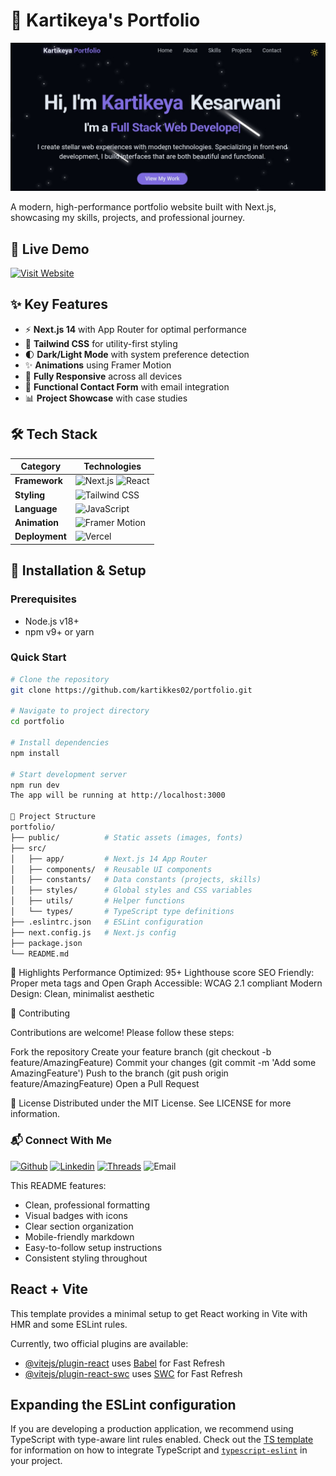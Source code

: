 # 💼 Kartikeya's Portfolio

 
![Portfolio Preview](./public/Screenshot_2025-07-15-16-19-52-13_40deb401b9ffe8e1df2f1cc5ba480b12.jpg)

A modern, high-performance portfolio website built with Next.js, showcasing my skills, projects, and professional journey.

## 🔗 Live Demo
[![Visit Website](https://img.shields.io/badge/Visit_My_Portfolio-000000?style=for-the-badge&logo=vercel&logoColor=white)](https://portfolio-lhdpvc1y8-kartikeyas-projects-63551f09.vercel.app/)

## ✨ Key Features
- ⚡ **Next.js 14** with App Router for optimal performance
- 🎨 **Tailwind CSS** for utility-first styling
- 🌓 **Dark/Light Mode** with system preference detection
- ✨ **Animations** using Framer Motion
- 📱 **Fully Responsive** across all devices
- 📧 **Functional Contact Form** with email integration
- 📊 **Project Showcase** with case studies

## 🛠 Tech Stack
| Category       | Technologies                                                                 |
|----------------|-----------------------------------------------------------------------------|
| **Framework**  | ![Next.js](https://img.shields.io/badge/Next.js-000000?logo=next.js&logoColor=white) ![React](https://img.shields.io/badge/React-61DAFB?logo=react&logoColor=black) |
| **Styling**    | ![Tailwind CSS](https://img.shields.io/badge/Tailwind_CSS-38B2AC?logo=tailwind-css&logoColor=white) |
| **Language**   | ![JavaScript](https://img.shields.io/badge/JavaScript-3178C6?logo=javascript&logoColor=white) |
| **Animation**  | ![Framer Motion](https://img.shields.io/badge/Framer_Motion-0055FF?logo=framer&logoColor=white) |
| **Deployment** | ![Vercel](https://img.shields.io/badge/Vercel-000000?logo=vercel&logoColor=white) |

## 🚀 Installation & Setup

### Prerequisites
- Node.js v18+
- npm v9+ or yarn

### Quick Start
```bash
# Clone the repository
git clone https://github.com/kartikkes02/portfolio.git

# Navigate to project directory
cd portfolio

# Install dependencies
npm install

# Start development server
npm run dev
The app will be running at http://localhost:3000

📂 Project Structure
portfolio/
├── public/          # Static assets (images, fonts)
├── src/
│   ├── app/         # Next.js 14 App Router
│   ├── components/  # Reusable UI components
│   ├── constants/   # Data constants (projects, skills)
│   ├── styles/      # Global styles and CSS variables
│   ├── utils/       # Helper functions
│   └── types/       # TypeScript type definitions
├── .eslintrc.json   # ESLint configuration
├── next.config.js   # Next.js config
├── package.json
└── README.md
```
🌟 Highlights
Performance Optimized: 95+ Lighthouse score
SEO Friendly: Proper meta tags and Open Graph
Accessible: WCAG 2.1 compliant
Modern Design: Clean, minimalist aesthetic

🤝 Contributing

Contributions are welcome! Please follow these steps:

Fork the repository
Create your feature branch (git checkout -b feature/AmazingFeature)
Commit your changes (git commit -m 'Add some AmazingFeature')
Push to the branch (git push origin feature/AmazingFeature)
Open a Pull Request

📜 License
Distributed under the MIT License. See LICENSE for more information.

### 📬 Connect With Me
[![Github](https://img.shields.io/badge/GitHub-181717?style=for-the-badge&logo=github&logoColor=white)](https://github.com/kartikkes02)
[![Linkedin](https://img.shields.io/badge/LinkedIn-0A66C2?style=for-the-badge&logo=linkedin&logoColor=white)](https://www.linkedin.com/in/kartikeya-kesarwani-7a5b03293/)
[![Threads](https://img.shields.io/badge/Threads-1DA1F2?style=for-the-badge&logo=twitter&logoColor=white)](https://www.threads.com/@kartikkes02?hl=en)
![Email](https://img.shields.io/badge/Email-D14836?style=for-the-badge&logo=gmail&logoColor=white)

This README features:
- Clean, professional formatting
- Visual badges with icons
- Clear section organization
- Mobile-friendly markdown
- Easy-to-follow setup instructions
- Consistent styling throughout

## React + Vite

This template provides a minimal setup to get React working in Vite with HMR and some ESLint rules.

Currently, two official plugins are available:

- [@vitejs/plugin-react](https://github.com/vitejs/vite-plugin-react/blob/main/packages/plugin-react) uses [Babel](https://babeljs.io/) for Fast Refresh
- [@vitejs/plugin-react-swc](https://github.com/vitejs/vite-plugin-react/blob/main/packages/plugin-react-swc) uses [SWC](https://swc.rs/) for Fast Refresh

## Expanding the ESLint configuration

If you are developing a production application, we recommend using TypeScript with type-aware lint rules enabled. Check out the [TS template](https://github.com/vitejs/vite/tree/main/packages/create-vite/template-react-ts) for information on how to integrate TypeScript and [`typescript-eslint`](https://typescript-eslint.io) in your project.
